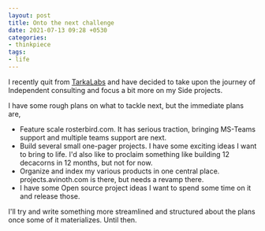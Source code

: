 ```yaml
---
layout: post
title: Onto the next challenge
date: 2021-07-13 09:28 +0530
categories:
- thinkpiece
tags:
- life
---
```


I recently quit from [TarkaLabs](https://tarkalabs.com) and have decided to take upon the journey of Independent consulting and focus a bit more on my Side projects.

I have some rough plans on what to tackle next, but the immediate plans are,

- Feature scale rosterbird.com. It has serious traction, bringing MS-Teams support and multiple teams support are next.
- Build several small one-pager projects. I have some exciting ideas I want to bring to life. I'd also like to proclaim something like building 12 decacorns in 12 months, but not for now.
- Organize and index my various products in one central place. projects.avinoth.com is there, but needs a revamp there.
- I have some Open source project ideas I want to spend some time on it and release those.

I'll try and write something more streamlined and structured about the plans once some of it materializes. Until then.

